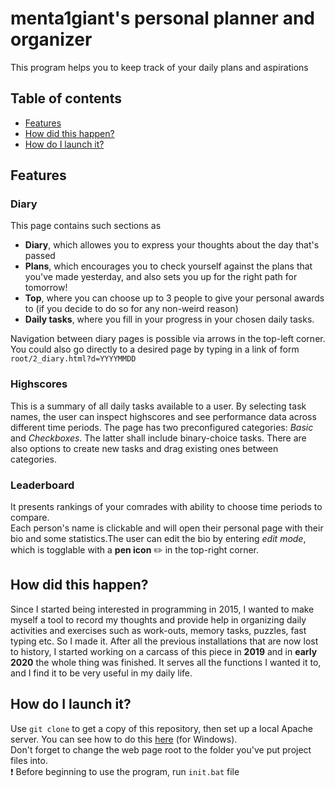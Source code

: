 # menta1giant's personal planner and organizer
This program helps you to keep track of your daily plans and aspirations
## Table of contents
* [Features](#features)
* [How did this happen?](#hdth)
* [How do I launch it?](#hdili)
<a name="features"/>

## Features
### Diary
This page contains such sections as 
* **Diary**, which allowes you to express your thoughts about the day that's passed
* **Plans**, which encourages you to check yourself against the plans that you've made yesterday, and also sets you up for the right path for tomorrow!
* **Top**, where you can choose up to 3 people to give your personal awards to (if you decide to do so for any non-weird reason)
* **Daily tasks**, where you fill in your progress in your chosen daily tasks.    
    
Navigation between diary pages is possible via arrows in the top-left corner. You could also go directly to a desired page by typing in a link of form `root/2_diary.html?d=YYYYMMDD`
### Highscores
This is a summary of all daily tasks available to a user. By selecting task names, the user can inspect highscores and see performance data across different time periods.
The page has two preconfigured categories: *Basic* and *Checkboxes*. The latter shall include binary-choice tasks.
There are also options to create new tasks and drag existing ones between categories.
### Leaderboard
It presents rankings of your comrades with ability to choose time periods to compare.    
Each person's name is clickable and will open their personal page with their bio and some statistics.The user can edit the bio by entering *edit mode*, which is togglable with a **pen icon** :pencil2: in the top-right corner.
<a name="hdth"/>
## How did this happen?
Since I started being interested in programming in 2015, I wanted to make myself a tool to record my thoughts and provide help in organizing daily activities and exercises such as
work-outs, memory tasks, puzzles, fast typing etc. So I made it. After all the previous installations that are now lost to history, I started working on a carcass of this piece 
in **2019** and in **early 2020** the whole thing was finished. It serves all the functions I wanted it to, and I find it to be very useful in my daily life.
<a name="hdili"/>
## How do I launch it?
Use `git clone` to get a copy of this repository, then set up a local Apache server. You can see how to do this [here](https://www.sitepoint.com/how-to-install-apache-on-windows/) (for Windows).    
Don't forget to change the web page root to the folder you've put project files into.    
:exclamation: Before beginning to use the program, run `init.bat` file

